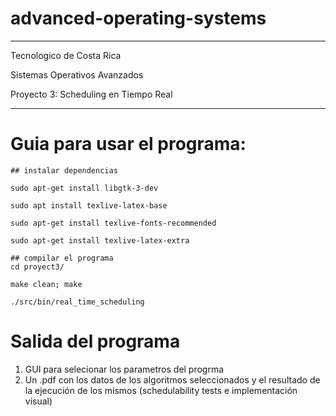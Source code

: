# advanced-operating-systems

*****************************************************

Tecnologico de Costa Rica

Sistemas Operativos Avanzados

Proyecto 3: Scheduling en Tiempo Real

*****************************************************


# Guia para usar el programa:
	
	## instalar dependencias
	
	sudo apt-get install libgtk-3-dev

	sudo apt install texlive-latex-base

	sudo apt-get install texlive-fonts-recommended

	sudo apt-get install texlive-latex-extra

	## compilar el programa
	cd proyect3/
	
	make clean; make
	
	./src/bin/real_time_scheduling
	
# Salida del programa

1. GUI para selecionar los parametros del progrma
2. Un .pdf con los datos de los algoritmos seleccionados y el resultado de la ejecución de los mismos (schedulability tests e implementación visual)


